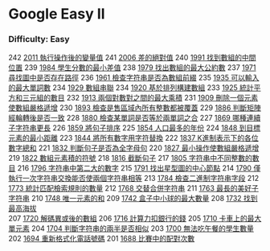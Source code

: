 # Google Easy II

### Difficulty: Easy

242 [2011 執行操作後的變量值](./Google/2011.md) 
241 [2006 差的絕對值](./Google/2006.md) 
240 [1991 找到數組的中間位置](./Google/1991.md) 
239 [1984 學生分數的最小差值](./Google/1984.md) 
238 [1979 找出數組的最大公約數](./Google/1979.md) 
237 [1971 尋找圖中是否存在路徑](./Google/1971.md) 
236 [1961 檢查字符串是否為數組前綴](./Google/1961.md) 
235 [1935 可以輸入的最大單詞數](./Google/1935.md) 
234 [1929 數組串聯](./Google/1929.md) 
234 [1920 基於排列構建數組](./Google/1920.md) 
233 [1925 統計平方和三元組的數目](./Google/1925.md) 
232 [1913 兩個對數對之間的最大乘積](./Google/1913.md) 
231 [1909 刪除一個元素使數組嚴格遞增](./Google/1909.md) 
230 [1893 檢查是售區域內所有整數都被覆蓋](./Google/1893.md) 
229 [1886 判斷矩陣經輪轉後是否一致](./Google/1886.md) 
228 [1880 檢查某單詞是否等於兩單詞之合](./Google/1880.md) 
227 [1869 哪種連續子字符串更長](./Google/1869.md) 
226 [1859 將句子排序](./Google/1859.md) 
225 [1854 人口最多的年份](./Google/1854.md) 
224 [1848 到目標元素的最小距離](./Google/1848.md) 
223 [1844 將所有數字用字符替換](./Google/1844.md) 
222 [1837 K進制表示下的各位數字總和](./Google/1837.md) 
221 [1832 判斷句子是否為全字母句](./Google/1832.md) 
220 [1827 最小操作使數組嚴格遞增](./Google/1822.md) 
219 [1822 數組元素積的符號](./Google/1822.md) 
218 [1816 截斷句子](./Google/1816.md) 
217 [1805 字符串中不同整數的數目](./Google/1805.md) 
216 [1796 字符串中第二大的數字](./Google/1796.md) 
215 [1791 找出星型圖的中心節點](./Google/1791.md) 
214 [1790 僅執行一次字符串交換能否使兩個字符串相等](./Google/1790.md) 
213 [1784 檢查二進制字符串字段](./Google/1784.md) 
212 [1773 統計匹配檢索規則的數量](./Google/1763.md) 
212 [1768 交替合併字符串](./Google/1763.md) 
211 [1763 最長的美好子字符串](./Google/1763.md) 
210 [1748 唯一元素的和](./Google/1748.md) 
209 [1742 盒子中小球的最大數量](./Google/1742.md) 
208 [1732 找到最高海拔](./Google/1732.md)  
207 [1720 解碼異或後的數組](./Google/1720.md) 
206 [1716 計算力扣銀行的錢](./Google/1716.md) 
205 [1710 卡車上的最大單元素](./Google/1710.md) 
204 [1704 判斷字符串的兩半是否相似](./Google/1704.md) 
203 [1700 無法吃午餐的學生數量](./Google/1700.md) 
202 [1694 重新格式化電話號碼](./Google/1694.md) 
201 [1688 比賽中的配對次數](./Google/1688.md) 